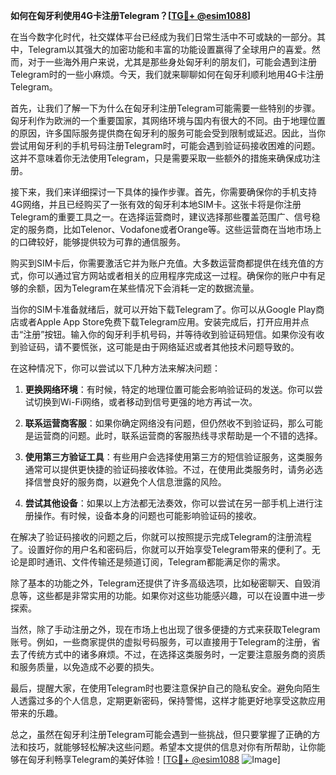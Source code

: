 **如何在匈牙利使用4G卡注册Telegram？[[TG💪+ @esim1088](https://t.me/s/esim1088)]**

在当今数字化时代，社交媒体平台已经成为我们日常生活中不可或缺的一部分。其中，Telegram以其强大的加密功能和丰富的功能设置赢得了全球用户的喜爱。然而，对于一些海外用户来说，尤其是那些身处匈牙利的朋友们，可能会遇到注册Telegram时的一些小麻烦。今天，我们就来聊聊如何在匈牙利顺利地用4G卡注册Telegram。

首先，让我们了解一下为什么在匈牙利注册Telegram可能需要一些特别的步骤。匈牙利作为欧洲的一个重要国家，其网络环境与国内有很大的不同。由于地理位置的原因，许多国际服务提供商在匈牙利的服务可能会受到限制或延迟。因此，当你尝试用匈牙利的手机号码注册Telegram时，可能会遇到验证码接收困难的问题。这并不意味着你无法使用Telegram，只是需要采取一些额外的措施来确保成功注册。

接下来，我们来详细探讨一下具体的操作步骤。首先，你需要确保你的手机支持4G网络，并且已经购买了一张有效的匈牙利本地SIM卡。这张卡将是你注册Telegram的重要工具之一。在选择运营商时，建议选择那些覆盖范围广、信号稳定的服务商，比如Telenor、Vodafone或者Orange等。这些运营商在当地市场上的口碑较好，能够提供较为可靠的通信服务。

购买到SIM卡后，你需要激活它并为账户充值。大多数运营商都提供在线充值的方式，你可以通过官方网站或者相关的应用程序完成这一过程。确保你的账户中有足够的余额，因为Telegram在某些情况下会消耗一定的数据流量。

当你的SIM卡准备就绪后，就可以开始下载Telegram了。你可以从Google Play商店或者Apple App Store免费下载Telegram应用。安装完成后，打开应用并点击“注册”按钮。输入你的匈牙利手机号码，并等待收到验证码短信。如果你没有收到验证码，请不要慌张，这可能是由于网络延迟或者其他技术问题导致的。

在这种情况下，你可以尝试以下几种方法来解决问题：

1. **更换网络环境**：有时候，特定的地理位置可能会影响验证码的发送。你可以尝试切换到Wi-Fi网络，或者移动到信号更强的地方再试一次。

2. **联系运营商客服**：如果你确定网络没有问题，但仍然收不到验证码，那么可能是运营商的问题。此时，联系运营商的客服热线寻求帮助是一个不错的选择。

3. **使用第三方验证工具**：有些用户会选择使用第三方的短信验证服务，这类服务通常可以提供更快捷的验证码接收体验。不过，在使用此类服务时，请务必选择信誉良好的服务商，以避免个人信息泄露的风险。

4. **尝试其他设备**：如果以上方法都无法奏效，你可以尝试在另一部手机上进行注册操作。有时候，设备本身的问题也可能影响验证码的接收。

在解决了验证码接收的问题之后，你就可以按照提示完成Telegram的注册流程了。设置好你的用户名和密码后，你就可以开始享受Telegram带来的便利了。无论是即时通讯、文件传输还是频道订阅，Telegram都能满足你的需求。

除了基本的功能之外，Telegram还提供了许多高级选项，比如秘密聊天、自毁消息等，这些都是非常实用的功能。如果你对这些功能感兴趣，可以在设置中进一步探索。

当然，除了手动注册之外，现在市场上也出现了很多便捷的方式来获取Telegram账号。例如，一些商家提供的虚拟号码服务，可以直接用于Telegram的注册，省去了传统方式中的诸多麻烦。不过，在选择这类服务时，一定要注意服务商的资质和服务质量，以免造成不必要的损失。

最后，提醒大家，在使用Telegram时也要注意保护自己的隐私安全。避免向陌生人透露过多的个人信息，定期更新密码，保持警惕，这样才能更好地享受这款应用带来的乐趣。

总之，虽然在匈牙利注册Telegram可能会遇到一些挑战，但只要掌握了正确的方法和技巧，就能够轻松解决这些问题。希望本文提供的信息对你有所帮助，让你能够在匈牙利畅享Telegram的美好体验！[[TG💪+ @esim1088](https://t.me/s/esim1088) ![Image](https://i.postimg.cc/4NQfJmqS/Snipaste-2025-05-13-00-14-12.png)]